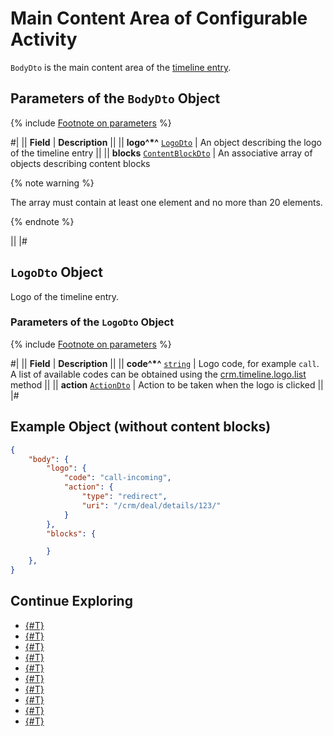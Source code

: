 # Main Content Area of Configurable Activity

`BodyDto` is the main content area of the [timeline entry](../index.md).

## Parameters of the `BodyDto` Object

{% include [Footnote on parameters](../../../../../../_includes/required.md) %}

#|
|| **Field** | **Description** ||
|| **logo^*^**
[`LogoDto`](#object) | An object describing the logo of the timeline entry ||
|| **blocks**
[`ContentBlockDto`](./content-block.md) | An associative array of objects describing content blocks 

{% note warning %}

The array must contain at least one element and no more than 20 elements.

{% endnote %}

||
|#

## `LogoDto` Object

Logo of the timeline entry.

### Parameters of the `LogoDto` Object

{% include [Footnote on parameters](../../../../../../_includes/required.md) %}

#|
|| **Field** | **Description** ||
|| **code^*^**
[`string`](../../../../data-types.md) | Logo code, for example `call`. A list of available codes can be obtained using the [crm.timeline.logo.list](../../../logmessage/logo/crm-timeline-logo-list.md) method ||
|| **action**
[`ActionDto`](./action.md) | Action to be taken when the logo is clicked ||
|#

## Example Object (without content blocks)

```json
{
    "body": {
        "logo": {
            "code": "call-incoming",
            "action": {
                "type": "redirect",
                "uri": "/crm/deal/details/123/"
            }
        },
        "blocks": {

        }
    },
}
```

## Continue Exploring

- [{#T}](./layout.md)
- [{#T}](./header.md)
- [{#T}](./icon.md)
- [{#T}](./content-block.md)
- [{#T}](./footer.md)
- [{#T}](./menu-item.md)
- [{#T}](./action.md)
- [{#T}](./field-types.md)
- [{#T}](./rest-app-layout-dto.md)
- [{#T}](./examples.md)